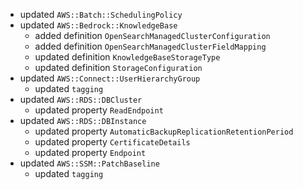 - updated `AWS::Batch::SchedulingPolicy`
- updated `AWS::Bedrock::KnowledgeBase`
  - added definition `OpenSearchManagedClusterConfiguration`
  - added definition `OpenSearchManagedClusterFieldMapping`
  - updated definition `KnowledgeBaseStorageType`
  - updated definition `StorageConfiguration`
- updated `AWS::Connect::UserHierarchyGroup`
  - updated `tagging`
- updated `AWS::RDS::DBCluster`
  - updated property `ReadEndpoint`
- updated `AWS::RDS::DBInstance`
  - updated property `AutomaticBackupReplicationRetentionPeriod`
  - updated property `CertificateDetails`
  - updated property `Endpoint`
- updated `AWS::SSM::PatchBaseline`
  - updated `tagging`
